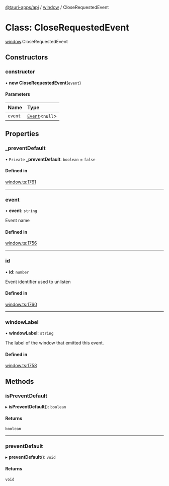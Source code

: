 [@tauri-apps/api](../README.md) / [window](../modules/window.md) / CloseRequestedEvent

# Class: CloseRequestedEvent

[window](../modules/window.md).CloseRequestedEvent

## Constructors

### constructor

• **new CloseRequestedEvent**(`event`)

#### Parameters

| Name | Type |
| :------ | :------ |
| `event` | [`Event`](../interfaces/event.Event.md)<``null``\> |

## Properties

### \_preventDefault

• `Private` **\_preventDefault**: `boolean` = `false`

#### Defined in

[window.ts:1761](https://github.com/tauri-apps/tauri/blob/95abf48/tooling/api/src/window.ts#L1761)

___

### event

• **event**: `string`

Event name

#### Defined in

[window.ts:1756](https://github.com/tauri-apps/tauri/blob/95abf48/tooling/api/src/window.ts#L1756)

___

### id

• **id**: `number`

Event identifier used to unlisten

#### Defined in

[window.ts:1760](https://github.com/tauri-apps/tauri/blob/95abf48/tooling/api/src/window.ts#L1760)

___

### windowLabel

• **windowLabel**: `string`

The label of the window that emitted this event.

#### Defined in

[window.ts:1758](https://github.com/tauri-apps/tauri/blob/95abf48/tooling/api/src/window.ts#L1758)

## Methods

### isPreventDefault

▸ **isPreventDefault**(): `boolean`

#### Returns

`boolean`

___

### preventDefault

▸ **preventDefault**(): `void`

#### Returns

`void`
